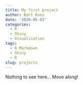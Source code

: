 ```yaml
---
title: My first project
author: Bart Roes
date: '2020-05-03'
categories:
  - R
  - Shiny
  - Visualisation
tags:
  - R Markdown
  - Shiny
  - R
slug: projects
---
```


Nothing to see here... Move along!